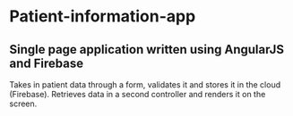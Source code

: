 # Patient-information-app

## Single page application written using AngularJS and Firebase 

Takes in patient data through a form, validates it and stores it in the cloud (Firebase).
Retrieves data in a second controller and renders it on the screen.
